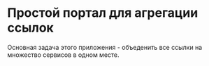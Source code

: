 # Простой портал для агрегации ссылок

Основная задача этого приложения - объеденить все ссылки на множество сервисов в одном месте.
